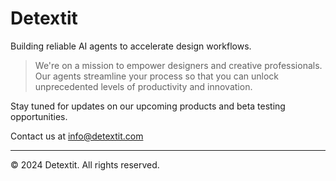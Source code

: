 # Detextit 

Building reliable AI agents to accelerate design workflows.


> We're on a mission to empower designers and creative professionals. Our agents streamline your process so that you can unlock unprecedented levels of productivity and innovation. 



Stay tuned for updates on our upcoming products and beta testing opportunities.

Contact us at [info@detextit.com](mailto:info@detextit.com)

---

© 2024 Detextit. All rights reserved.
